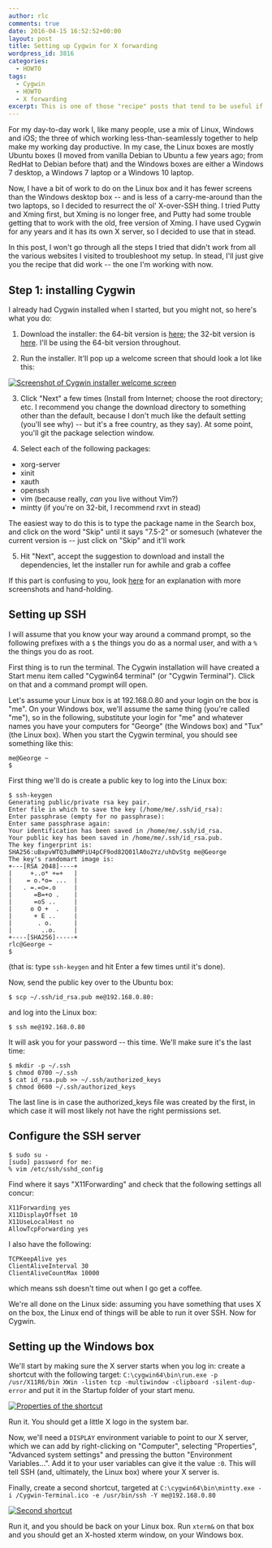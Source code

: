 ```yaml
---
author: rlc
comments: true
date: 2016-04-15 16:52:52+00:00
layout: post
title: Setting up Cygwin for X forwarding
wordpress_id: 3816
categories:
  - HOWTO
tags:
  - Cygwin
  - HOWTO
  - X forwarding
excerpt: This is one of those "recipe" posts that tend to be useful if you happen to want to do exactly what I just did. The end result of this one is a Windows shortcut called "Linux terminal" on the desktop, that opens up an SSH terminal to a Linux box, with X forwarding.
---
```


For my day-to-day work I, like many people, use a mix of Linux, Windows and iOS; the three of which working less-than-seamlessly together to help make my working day productive. In my case, the Linux boxes are mostly Ubuntu boxes (I moved from vanilla Debian to Ubuntu a few years ago; from RedHat to Debian before that) and the Windows boxes are either a Windows 7 desktop, a Windows 7 laptop or a Windows 10 laptop.

Now, I have a bit of work to do on the Linux box and it has fewer screens than the Windows desktop box -- and is less of a carry-me-around than the two laptops, so I decided to resurrect the ol' X-over-SSH thing. I tried Putty and Xming first, but Xming is no longer free, and Putty had some trouble getting that to work with the old, free version of Xming. I have used Cygwin for any years and it has its own X server, so I decided to use that in stead.

In this post, I won't go through all the steps I tried that didn't work from all the various websites I visited to troubleshoot my setup. In stead, I'll just give you the recipe that did work -- the one I'm working with now.

## Step 1: installing Cygwin

I already had Cygwin installed when I started, but you might not, so here's what you do:

1. Download the installer: the 64-bit version is [here](http://cygwin.com/setup-x86_64.exe); the 32-bit version is [here](http://cygwin.com/setup-x86.exe). I'll be using the 64-bit version throughout.

2. Run the installer. It'll pop up a welcome screen that should look a lot like this:

[![Screenshot of Cygwin installer welcome screen](/assets/2016/04/screenshot.png)](/assets/2016/04/screenshot.png)

3. Click "Next" a few times (Install from Internet; choose the root directory; etc. I recommend you change the download directory to something other than the default, because I don't much like the default setting (you'll see why) -- but it's a free country, as they say). At some point, you'll git the package selection window.

4. Select each of the following packages:

- xorg-server
- xinit
- xauth
- openssh
- vim (because really, _can_ you live without Vim?)
- mintty (if you're on 32-bit, I recommend rxvt in stead)

The easiest way to do this is to type the package name in the Search box, and click on the word "Skip" until it says "7.5-2" or somesuch (whatever the current version is -- just click on "Skip" and it'll work

5. Hit "Next", accept the suggestion to download and install the dependencies, let the installer run for awhile and grab a coffee

If this part is confusing to you, look [here](http://x.cygwin.com/docs/ug/setup-cygwin-x-installing.html) for an explanation with more screenshots and hand-holding.

## Setting up SSH

I will assume that you know your way around a command prompt, so the following prefixes with a `$` the things you do as a normal user, and with a `%` the things you do as root.

First thing is to run the terminal. The Cygwin installation will have created a Start menu item called "Cygwin64 terminal" (or "Cygwin Terminal"). Click on that and a command prompt will open.

Let's assume your Linux box is at 192.168.0.80 and your login on the box is "me". On your Windows box, we'll assume the same thing (you're called "me"), so in the following, substitute your login for "me" and whatever names you have your computers for "George" (the Windows box) and "Tux" (the Linux box). When you start the Cygwin terminal, you should see something like this:

    me@George ~
    $

First thing we'll do is create a public key to log into the Linux box:

    $ ssh-keygen
    Generating public/private rsa key pair.
    Enter file in which to save the key (/home/me/.ssh/id_rsa):
    Enter passphrase (empty for no passphrase):
    Enter same passphrase again:
    Your identification has been saved in /home/me/.ssh/id_rsa.
    Your public key has been saved in /home/me/.ssh/id_rsa.pub.
    The key fingerprint is:
    SHA256:uBxpvWTQ3uBWMPiU4pCF9od82Q01lA0o2Yz/uhDvStg me@George
    The key's randomart image is:
    +---[RSA 2048]----+
    |     +..o* +=+   |
    |    = o.*o= ...  |
    |   . =.=o=.o     |
    |      =B=+o .    |
    |      =oS ..     |
    |     o O +  .    |
    |      + E ..     |
    |       . o.      |
    |        ..o.     |
    +----[SHA256]-----+
    rlc@George ~
    $

(that is: type `ssh-keygen` and hit Enter a few times until it's done).

Now, send the public key over to the Ubuntu box:

    $ scp ~/.ssh/id_rsa.pub me@192.168.0.80:

and log into the Linux box:

    $ ssh me@192.168.0.80

It will ask you for your password -- this time. We'll make sure it's the last time:

    $ mkdir -p ~/.ssh
    $ chmod 0700 ~/.ssh
    $ cat id_rsa.pub >> ~/.ssh/authorized_keys
    $ chmod 0600 ~/.ssh/authorized_keys

The last line is in case the authorized_keys file was created by the first, in which case it will most likely not have the right permissions set.

## Configure the SSH server

    $ sudo su -
    [sudo] password for me:
    % vim /etc/ssh/sshd_config

Find where it says "X11Forwarding" and check that the following settings all concur:

    X11Forwarding yes
    X11DisplayOffset 10
    X11UseLocalHost no
    AllowTcpForwarding yes

I also have the following:

    TCPKeepAlive yes
    ClientAliveInterval 30
    ClientAliveCountMax 10000

which means ssh doesn't time out when I go get a coffee.

We're all done on the Linux side: assuming you have something that uses X on the box, the Linux end of things will be able to run it over SSH. Now for Cygwin.

## Setting up the Windows box

We'll start by making sure the X server starts when you log in: create a shortcut with the following target:
`C:\cygwin64\bin\run.exe -p /usr/X11R6/bin XWin -listen tcp -multiwindow -clipboard -silent-dup-error`
and put it in the Startup folder of your start menu.

[![Properties of the shortcut](/assets/2016/04/screenshot-1.png)](/assets/2016/04/screenshot-1.png)

Run it. You should get a little X logo in the system bar.

Now, we'll need a `DISPLAY` environment variable to point to our X server, which we can add by right-clicking on "Computer", selecting "Properties", "Advanced system settings" and pressing the button "Environment Variables...". Add it to your user variables can give it the value `:0`. This will tell SSH (and, ultimately, the Linux box) where your X server is.

Finally, create a second shortcut, targeted at `C:\cygwin64\bin\mintty.exe -i /Cygwin-Terminal.ico -e /usr/bin/ssh -Y me@192.168.0.80`

[![Second shortcut](/assets/2016/04/screenshot-2.png)](/assets/2016/04/screenshot-2.png)

Run it, and you should be back on your Linux box. Run `xterm&` on that box and you should get an X-hosted xterm window, on your Windows box.
